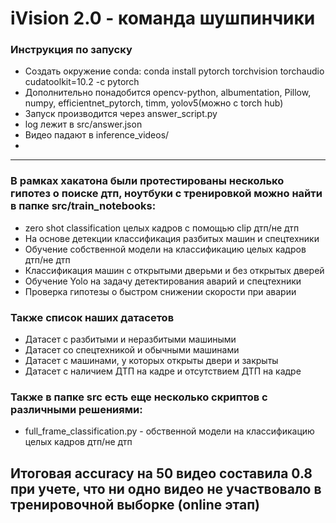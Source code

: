 # iVision 2.0 - команда шушпинчики

### Инструкция по запуску
- Создать окружение conda: conda install pytorch torchvision torchaudio cudatoolkit=10.2 -c pytorch
- Дополнительно понадобится opencv-python, albumentation, Pillow, numpy, efficientnet_pytorch, timm, yolov5(можно с torch hub)
- Запуск производится через answer\_script.py
- log лежит в src/answer.json
- Видео падают в inference_videos/
- 
<hr/>

### В рамках хакатона были протестированы несколько гипотез о поиске дтп, ноутбуки с тренировкой можно найти в папке src/train_notebooks:
- zero shot classification целых кадров с помощью clip дтп/не дтп
- На основе детекции классификация разбитых машин и спецтехники
- Обучение собственной модели на классификацию целых кадров дтп/не дтп
- Классификация машин с открытыми дверьми и без открытых дверей
- Обучение Yolo на задачу детектирования аварий и спецтехники
- Проверка гипотезы о быстром снижении скорости при аварии


### Также список наших датасетов
<ul>
  <li>Датасет с разбитыми и неразбитыми машиными</li>
  <li>Датасет со спецтехникой и обычными машинами</li>
  <li>Датасет с машинами, у которых открыты двери и закрыты</li>
  <li>Датасет с наличием ДТП на кадре и отсутствием ДТП на кадре</li>
</ul>

### Также в папке src есть еще несколько скриптов с различными решениями:
- full_frame_classification.py - обственной модели на классификацию целых кадров дтп/не дтп


## Итоговая accuracy на 50 видео составила 0.8 при учете, что ни одно видео не участвовало в тренировочной выборке (online этап)
